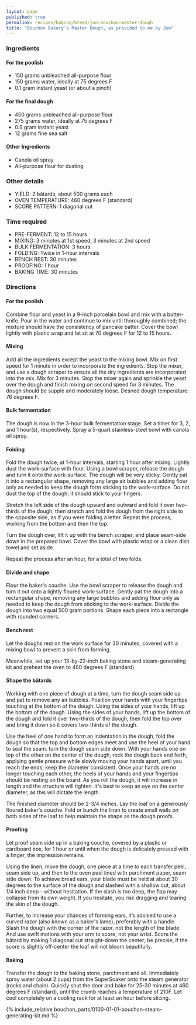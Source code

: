 ```yaml
---
layout: page
published: true
permalink: recipes/baking/bread/jon-bouchon-master-dough
title: "Bouchon Bakery's Master Dough, as provided to me by Jon"
---
```

### Ingredients
#### For the poolish
* 150 grams unbleached all-purpose flour
* 150 grams water, ideally at 75 degrees F
* 0.1 gram instant yeast (or about a pinch)

#### For the final dough
* 450 grams unbleached all-purpose flour
* 275 grams water, ideally at 75 degrees F
* 0.9 gram instant yeast
* 12 grams fine sea salt

#### Other Ingredients
* Canola oil spray
* All-purpose flour for dusting

### Other details
* YIELD: 2 bâtards, about 500 grams each
* OVEN TEMPERATURE: 460 degrees F (standard)
* SCORE PATTERN: 1 diagonal cut

### Time required
* PRE-FERMENT: 12 to 15 hours
* MIXING: 3 minutes at 1st speed, 3 minutes at 2nd speed
* BULK FERMENTATION: 3 hours
* FOLDING: Twice in 1-hour intervals
* BENCH REST: 30 minutes
* PROOFING: 1 hour
* BAKING TIME: 30 minutes


### Directions
#### For the poolish
Combine flour and yeast in a 9-inch porcelain bowl and mix with a butter-knife. Pour in the water and continue to mix until thoroughly combined; the mixture should have the consistency of pancake batter. Cover the bowl lightly with plastic wrap and let sit at 70 degrees F for 12 to 15 hours. 

#### Mixing
Add all the ingredients except the yeast to the mixing bowl. Mix on first speed for 1 minute in order to incorporate the ingredients. Stop the mixer, and use a dough scraper to ensure all the dry ingredients are incorporated into the mix. Mix for 3 minutes. Stop the mixer again and sprinkle the yeast over the dough and finish mixing on second speed for 3 minutes. The dough should be supple and moderately loose. Desired dough temperature: 76 degrees F. 

#### Bulk fermentation
The dough is now in the 3-hour bulk fermentation stage. Set a timer for 3, 2, and 1 hour(s), respectively. Spray a 5-quart stainless-steel bowl with canola oil spray.

#### Folding
Fold the dough twice, at 1-hour intervals, starting 1 hour after mixing. Lightly dust the work-surface with flour. Using a bowl scraper, release the dough and turn it onto the work-surface. The dough will be very sticky. Gently pat it into a rectangular shape, removing any large air bubbles and adding flour only as needed to keep the dough form sticking to the work-surface. Do not dust the top of the dough; it should stick to your fingers.

Stretch the left side of the dough upward and outward and fold it over two-thirds of the dough, then stretch and fold the dough from the right side to the opposite side, as if you were folding a letter. Repeat the process, working from the bottom and then the top. 

Turn the dough over, lift it up with the bench scraper, and place seam-side down in the prepared bowl. Cover the bowl with plastic wrap or a clean dish towel and set aside. 

Repeat the process after an hour, for a total of two folds.

#### Divide and shape
Flour the baker's couche. Use the bowl scraper to release the dough and turn it out onto a lightly floured work-surface. Gently pat the dough into a rectangular shape, removing any large bubbles and adding flour only as needed to keep the dough from sticking to the work-surface. Divide the dough into two equal 500 gram portions. Shape each piece into a rectangle with rounded corners. 

#### Bench rest
Let the doughs rest on the work surface for 30 minutes, covered with a mixing bowl to prevent a skin from forming.

Meanwhile, set up your 13-by-22-inch baking stone and steam-generating kit and preheat the oven to 460 degrees F (standard).

#### Shape the bâtards
Working with one piece of dough at a time, turn the dough seam side up and pat to remove any air bubbles. Position your hands with your fingertips touching at the bottom of the dough. Using the sides of your hands, lift up the bottom of the dough. Using the sides of your hands, lift up the bottom of the dough and fold it over two-thirds of the dough, then fold the top over and bring it down so it covers two-thirds of the dough.   

Use the heel of one hand to form an indentation in the dough, fold the dough so that the top and bottom edges meet and use the heel of your hand to seal the seam. turn the dough seam side down. With your hands one on top of the other on the center of the dough, rock the dough back and forth, applying gentle pressure while slowly moving your hands apart, until you reach the ends; keep the diameter consistent. Once your hands are no longer touching each other, the heels of your hands and your fingertips should be resting on the board. As you roll the dough, it will increase in length and the structure will tighten. It's best to keep an eye on the center diameter, as this will dictate the length. 

The finished diameter should be 2-3/4 inches. Lay the loaf on a generously floured baker's couche. Fold or bunch the linen to create small walls on both sides of the loaf to help maintain the shape as the dough proofs.

#### Proofing

Let proof seam side up in a baking couche, covered by a plastic or cardboard box, for 1 hour or until when the dough is delicately pressed with a finger, the impression remains.

Using the linen, move the dough, one piece at a time to each transfer peel, seam side up, and then to the oven peel lined with parchment paper, seam side down. To achieve bread ears, your blade must be held at about 30 degrees to the surface of the dough and slashed with a shallow cut, about 1/4 inch deep - without hesitation. If the slash is too deep, the flap may collapse from its own weight. If you hesitate, you risk dragging and tearing the skin of the dough.

Further, to increase your chances of forming ears, it’s advised to use a curved razor (also known as a baker's lame), preferably with a handle. Slash the dough with the corner of the razor, not the length of the blade. And use swift motions with your arm to score, not your wrist. Score the bâtard by making 1 diagonal cut straight-down the center; be precise, if the score is slightly off-center the loaf will not bloom beautifully. 

#### Baking

Transfer the dough to the baking stone, parchment and all. Immediately spray water (about 2 cups) from the SuperSoaker onto the steam generator (rocks and chain). Quickly shut the door and bake for 25-30 minutes at 460 degrees F (standard), until the crumb reaches a temperature of 210F. Let cool completely on a cooling rack for at least an hour before slicing.

{% include_relative bouchon_parts/0100-01-01-bouchon-steam-generating-kit.md %}
